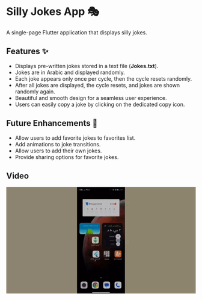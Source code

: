 # Silly Jokes App 🎭
A single-page Flutter application that displays silly jokes. 

## Features ✨
- Displays pre-written jokes stored in a text file (**Jokes.txt**).
- Jokes are in Arabic and displayed randomly.
- Each joke appears only once per cycle, then the cycle resets randomly.
- After all jokes are displayed, the cycle resets, and jokes are shown randomly again.
- Beautiful and smooth design for a seamless user experience.
- Users can easily copy a joke by clicking on the dedicated copy icon.


## Future Enhancements 🔮
- Allow users to add favorite jokes to favorites list.
- Add animations to joke transitions.
- Allow users to add their own jokes.
- Provide sharing options for favorite jokes.


## Video
![](video1.gif)
